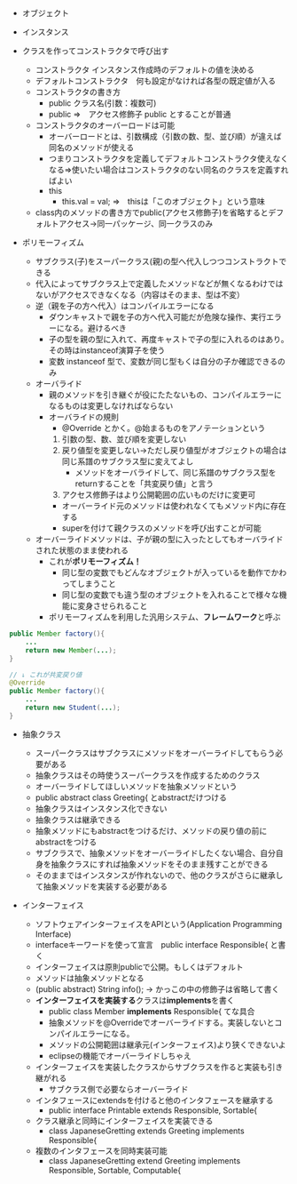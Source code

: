 - オブジェクト
- インスタンス
- クラスを作ってコンストラクタで呼び出す
	- コンストラクタ  インスタンス作成時のデフォルトの値を決める
	- デフォルトコンストラクタ　何も設定がなければ各型の既定値が入る
	- コンストラクタの書き方
		- public クラス名(引数：複数可)
		- public ⇒　アクセス修飾子 public とすることが普通
	- コンストラクタのオーバーロードは可能
		- オーバーロードとは、引数構成（引数の数、型、並び順）が違えば同名のメソッドが使える
		- つまりコンストラクタを定義してデフォルトコンストラクタ使えなくなる⇒使いたい場合はコンストラクタのない同名のクラスを定義すればよい
		- this
			- this.val = val; ⇒　thisは「このオブジェクト」という意味
	- class内のメソッドの書き方でpublic(アクセス修飾子)を省略するとデフォルトアクセス→同一パッケージ、同一クラスのみ
	
- ポリモーフィズム
	- サブクラス(子)をスーパークラス(親)の型へ代入しつつコンストラクトできる
	- 代入によってサブクラス上で定義したメソッドなどが無くなるわけではないがアクセスできなくなる（内容はそのまま、型は不変）
	- 逆（親を子の方へ代入）はコンパイルエラーになる
		- ダウンキャストで親を子の方へ代入可能だが危険な操作、実行エラーになる。避けるべき
		- 子の型を親の型に入れて、再度キャストで子の型に入れるのはあり。その時はinstanceof演算子を使う
		- 変数 instanceof 型で、変数が同じ型もくは自分の子か確認できるのみ
	- オーバライド
		- 親のメソッドを引き継ぐが役にたたないもの、コンパイルエラーになるものは変更しなければならない
		- オーバライドの規則
			- @Override とかく。@始まるものをアノテーションという
			1. 引数の型、数、並び順を変更しない
			2. 戻り値型を変更しない→ただし戻り値型がオブジェクトの場合は同じ系譜のサブクラス型に変えてよし
				- メソッドをオーバライドして、同じ系譜のサブクラス型をreturnすることを「共変戻り値」と言う
			3. アクセス修飾子はより公開範囲の広いものだけに変更可
			- オーバーライド元のメソッドは使われなくてもメソッド内に存在する
			- superを付けて親クラスのメソッドを呼び出すことが可能
	- オーバーライドメソッドは、子が親の型に入ったとしてもオーバライドされた状態のまま使われる
		- これが**ポリモーフィズム！**
			- 同じ型の変数でもどんなオブジェクトが入っているを動作でかわってしまうこと
			- 同じ型の変数でも違う型のオブジェクトを入れることで様々な機能に変身させられること
		- ポリモーフィズムを利用した汎用システム、**フレームワーク**と呼ぶ
	

```java
public Member factory(){
	...
	return new Member(...);
}

// ↓ これが共変戻り値
@Override
public Member factory(){
	...
	return new Student(...);
}
```

- 抽象クラス
	- スーパークラスはサブクラスにメソッドをオーバーライドしてもらう必要がある
	- 抽象クラスはその時使うスーパークラスを作成するためのクラス
	- オーバーライドしてほしいメソッドを抽象メソッドという
	- public abstract class Greeting{ とabstractだけつける
	- 抽象クラスはインスタンス化できない
	- 抽象クラスは継承できる
	- 抽象メソッドにもabstractをつけるだけ、メソッドの戻り値の前にabstractをつける
	- サブクラスで、抽象メソッドをオーバーライドしたくない場合、自分自身を抽象クラスにすれば抽象メソッドをそのまま残すことができる
	- そのままではインスタンスが作れないので、他のクラスがさらに継承して抽象メソッドを実装する必要がある
	
- インターフェイス
	- ソフトウェアインターフェイスをAPIという(Application Programming Interface)
	- interfaceキーワードを使って宣言　public interface Responsible{ と書く
	- インターフェイスは原則publicで公開。もしくはデフォルト
	- メソッドは抽象メソッドとなる　
	- (public abstract) String info(); → かっこの中の修飾子は省略して書く
	- **インターフェイスを実装する**クラスは**implements**を書く
		- public class Member **implements** Responsible{ てな具合
		- 抽象メソッドを@Overrideでオーバーライドする。実装しないとコンパイルエラーになる。
		- メソッドの公開範囲は継承元(インターフェイス)より狭くできないよ
		- eclipseの機能でオーバーライドしちゃえ
	- インターフェイスを実装したクラスからサブクラスを作ると実装も引き継がれる
		- サブクラス側で必要ならオーバーライド
	- インタフェースにextendsを付けると他のインタフェースを継承する
		- public interface Printable extends Responsible, Sortable{
	- クラス継承と同時にインターフェイスを実装できる
		- class JapaneseGretting extends Greeting implements Responsible{
	- 複数のインタフェースを同時実装可能
		- class JapaneseGretting extend Greeting implements Responsible, Sortable, Computable{
